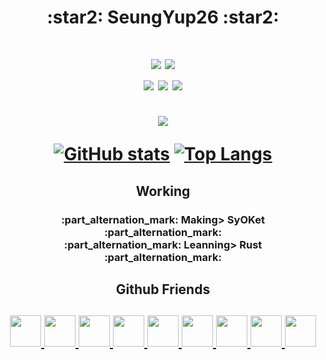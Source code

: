 <h1 align="center"> :star2: SeungYup26 :star2: </h1>

<h1 align="center">
  <img src="https://img.shields.io/badge/Cpp-00599C?style=flat-square&logo=cplusplus&logoColor=white"/></a>
  <img src="https://img.shields.io/badge/CSharp-8b00ff?style=flat-square&logo=csharp&logoColor=white"/></a><br>

  <img alig src="https://hits.seeyoufarm.com/api/count/incr/badge.svg?url=https%3A%2F%2Fgithub.com%2Fseungyup26&count_bg=%23FF0000&title_bg=%23555555&icon=&icon_color=%23E7E7E7&title=View&edge_flat=true">
  <img alig src="https://img.shields.io/badge/about-seungyup26%40gmail.com-blue">
  <img alig src="https://img.shields.io/github/followers/SeungYup26?style=social"><br><br>
  <img alig src="https://github-profile-trophy.vercel.app/?username=seungyup26&no-frame=true&no-bg=true&column=7&theme=onestar">

  [![GitHub stats](https://github-readme-stats.vercel.app/api?username=seungyup26&show_icons=true&hide_border=true&custom_title=SeungYup&bg_color=ffffff00&theme=tokyonight)](https://github.com/seungyup26)
  [![Top Langs](https://github-readme-stats.vercel.app/api/top-langs/?username=seungyup26&hide_border=true&custom_title=Languages&bg_color=ffffff00&theme=tokyonight)](https://github.com/seungyup26)<br>
</h2>

<h2 align="center"> Working </h2>
<h3 align="center">
  :part_alternation_mark: Making> SyOKet :part_alternation_mark: <br>
  :part_alternation_mark: Leanning> Rust :part_alternation_mark: <br>
</h2>

<h2 align="center"> Github Friends </h2>
<h2 align="center">
  <table>
    <a href="https://github.com/Claude-Agnes17"><img src="https://avatars.githubusercontent.com/u/82876235?v=4" width="50px">
    <a href="https://github.com/yblee0816"><img src="https://avatars.githubusercontent.com/u/64089784?v=4" width="50px">
    <a href="https://github.com/jokk6703"><img src="https://avatars.githubusercontent.com/u/38997874?v=4" width="50px">
    <a href="https://github.com/Yellowstrawberrys"><img src="https://avatars.githubusercontent.com/u/77413533?v=4" width="50px">
    <a href="https://github.com/KiRist-code"><img src="https://avatars.githubusercontent.com/u/37296174?v=4" width="50px">
    <a href="https://github.com/dltlgn071105"><img src="https://avatars.githubusercontent.com/u/79982147?v=4" width="50px">
    <a href="https://github.com/jym0404"><img src="https://avatars.githubusercontent.com/u/49983304?v=4" width="50px">
    <a href="https://github.com/Marshal0129"><img src="https://avatars.githubusercontent.com/u/87575796?v=4" width="50px">
    <a href="https://github.com/JIHOON0728"><img src="https://avatars.githubusercontent.com/u/88192370?v=4" width="50px">
  </table>
</h2>